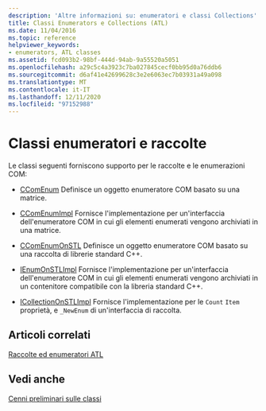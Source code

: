 ```yaml
---
description: 'Altre informazioni su: enumeratori e classi Collections'
title: Classi Enumerators e Collections (ATL)
ms.date: 11/04/2016
ms.topic: reference
helpviewer_keywords:
- enumerators, ATL classes
ms.assetid: fcd093b2-98bf-444d-94ab-9a55520a5051
ms.openlocfilehash: a29c5c4a3923c7ba027845cecf0bb95d0a76ddb6
ms.sourcegitcommit: d6af41e42699628c3e2e6063ec7b03931a49a098
ms.translationtype: MT
ms.contentlocale: it-IT
ms.lasthandoff: 12/11/2020
ms.locfileid: "97152988"
---
```

# <a name="enumerators-and-collections-classes"></a>Classi enumeratori e raccolte

Le classi seguenti forniscono supporto per le raccolte e le enumerazioni COM:

- [CComEnum](../atl/reference/ccomenum-class.md) Definisce un oggetto enumeratore COM basato su una matrice.

- [CComEnumImpl](../atl/reference/ccomenumimpl-class.md) Fornisce l'implementazione per un'interfaccia dell'enumeratore COM in cui gli elementi enumerati vengono archiviati in una matrice.

- [CComEnumOnSTL](../atl/reference/ccomenumonstl-class.md) Definisce un oggetto enumeratore COM basato su una raccolta di librerie standard C++.

- [IEnumOnSTLImpl](../atl/reference/ienumonstlimpl-class.md) Fornisce l'implementazione per un'interfaccia dell'enumeratore COM in cui gli elementi enumerati vengono archiviati in un contenitore compatibile con la libreria standard C++.

- [ICollectionOnSTLImpl](../atl/reference/icollectiononstlimpl-class.md) Fornisce l'implementazione per le `Count` `Item` proprietà, e `_NewEnum` di un'interfaccia di raccolta.

## <a name="related-articles"></a>Articoli correlati

[Raccolte ed enumeratori ATL](../atl/atl-collections-and-enumerators.md)

## <a name="see-also"></a>Vedi anche

[Cenni preliminari sulle classi](../atl/atl-class-overview.md)
